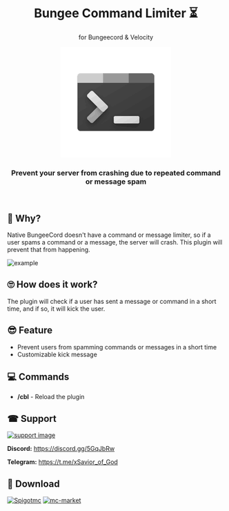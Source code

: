 <div align=center>

# Bungee Command Limiter ⏳
for Bungeecord & Velocity

![BungeeCommandLimiter Logo](./assets/BungeeCommandLimiter.png)

### Prevent your server from crashing due to repeated command or message spam
</div>
<br/>

## 🧐 Why?

Native BungeeCord doesn't have a command or message limiter, so if a user spams a command or a message, the server will
crash.
This plugin will prevent that from happening.

![example](./assets/BungeeCommandLimiter_AttackExample.gif)

## 🙄 How does it work?

The plugin will check if a user has sent a message or command in a short time, and if so, it will kick the user.

## 😎 Feature

- Prevent users from spamming commands or messages in a short time
- Customizable kick message

## 💻 Commands

- **/cbl** - Reload the plugin

## ☎ Support

[![support image](https://www.heroxwar.com/discordLogo.png)](https://discord.gg/5GqJbRw)

**Discord:** https://discord.gg/5GqJbRw

**Telegram:** https://t.me/xSavior_of_God


## 🛒 Download

[![Spigotmc](https://static.spigotmc.org/img/spigot.png)](https://www.spigotmc.org/resources/bungeecommandlimiter.111333/)          [![mc-market](https://pbs.twimg.com/profile_images/1557308606579556352/suzgxeGs_200x200.jpg)](https://builtbybit.com/resources/bungeecommandlimiter.30295/)